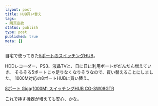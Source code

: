 ```yaml
---
layout: post
title: HUB買い替え
tags:
- 購買意欲
status: publish
type: post
published: true
meta: {}
---
```

自宅で使ってきた<a href="http://buffalo.jp/products/catalog/item/l/lsw10100-5p/index.html">5ポートのスイッチングHUB</a>。

HDDレコーダー、PS3、液晶TVと、日に日に利用ポートがだんだん増えていき、
そろそろ5ポートじゃ足りなくなりそうなので、買い替えることにしました。
1000M対応の8ポートHUBに買い替え。

<a href="http://www.amazon.co.jp/exec/obidos/ASIN/B000IB13XO/masawo-22/ref=nosim/" name="amazletlink" target="_blank">8ポート Giga(1000M) スイッチングHUB CG-SW08GTR</a>

これで挿す機器が増えても安心、かな。
